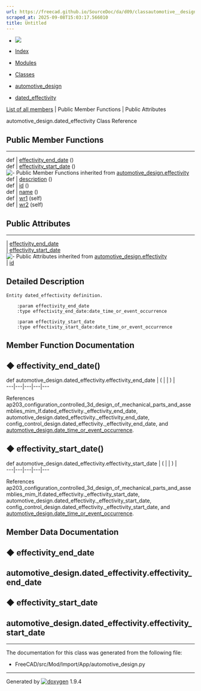 ```yaml
---
url: https://freecad.github.io/SourceDoc/da/d09/classautomotive__design_1_1dated__effectivity.html
scraped_at: 2025-09-08T15:03:17.566010
title: Untitled
---
```


  * [ ![](https://www.freecad.org/svg/logo-freecad.svg) ](https://freecadweb.org "FreeCAD")
  * [Index](../../index.html "Index")
  * [Modules](../../modules.html "Modules list")
  * [Classes](../../annotated.html "Annotated list")

  * [automotive_design](../../d4/ddf/namespaceautomotive__design.html)
  * [dated_effectivity](../../da/d09/classautomotive__design_1_1dated__effectivity.html)

[List of all members](../../d2/d8a/classautomotive__design_1_1dated__effectivity-members.html) | Public Member Functions | Public Attributes

automotive_design.dated_effectivity Class Reference

##  Public Member Functions  
  
---  
def | [effectivity_end_date](../../da/d09/classautomotive__design_1_1dated__effectivity.html#a10dda08e65844ae2c39ce02c3a51249a) ()  
def | [effectivity_start_date](../../da/d09/classautomotive__design_1_1dated__effectivity.html#addfe0347808561acc2d58cd279666cb9) ()  
![-](../../closed.png) Public Member Functions inherited from
[automotive_design.effectivity](../../d8/d87/classautomotive__design_1_1effectivity.html)  
def | [description](../../d8/d87/classautomotive__design_1_1effectivity.html#ab1a4686f142bb54cc5d3eba4232b6d1c) ()  
def | [id](../../d8/d87/classautomotive__design_1_1effectivity.html#a6adf5a1e74fc83a8f58e54828d043093) ()  
def | [name](../../d8/d87/classautomotive__design_1_1effectivity.html#a3f4be173f3b131a117ab2d359bf3b34e) ()  
def | [wr1](../../d8/d87/classautomotive__design_1_1effectivity.html#abc89aa20e801a622736ed9ad9de4f773) (self)  
def | [wr2](../../d8/d87/classautomotive__design_1_1effectivity.html#a63998aa081467d948c3136de04c0f57f) (self)  
  
##  Public Attributes  
  
---  
|
[effectivity_end_date](../../da/d09/classautomotive__design_1_1dated__effectivity.html#ad6724647973c066c3bbeef1d64be570f)  
|
[effectivity_start_date](../../da/d09/classautomotive__design_1_1dated__effectivity.html#a9e9935d6d8a5846317406fdb8d273834)  
![-](../../closed.png) Public Attributes inherited from
[automotive_design.effectivity](../../d8/d87/classautomotive__design_1_1effectivity.html)  
|
[id](../../d8/d87/classautomotive__design_1_1effectivity.html#a19cd8a747ae1230e19602729861a4041)  
  
## Detailed Description

    
    
    Entity dated_effectivity definition.
    
        :param effectivity_end_date
        :type effectivity_end_date:date_time_or_event_occurrence
    
        :param effectivity_start_date
        :type effectivity_start_date:date_time_or_event_occurrence

## Member Function Documentation

## ◆ effectivity_end_date()

def automotive_design.dated_effectivity.effectivity_end_date  | ( | | ) |   
---|---|---|---|---  
  
References
ap203_configuration_controlled_3d_design_of_mechanical_parts_and_assemblies_mim_lf.dated_effectivity._effectivity_end_date,
automotive_design.dated_effectivity._effectivity_end_date,
config_control_design.dated_effectivity._effectivity_end_date, and
[automotive_design.date_time_or_event_occurrence](../../d4/ddf/namespaceautomotive__design.html#ac6a3972ffef2a826aea2e97795c1ab97).

## ◆ effectivity_start_date()

def automotive_design.dated_effectivity.effectivity_start_date  | ( | | ) |   
---|---|---|---|---  
  
References
ap203_configuration_controlled_3d_design_of_mechanical_parts_and_assemblies_mim_lf.dated_effectivity._effectivity_start_date,
automotive_design.dated_effectivity._effectivity_start_date,
config_control_design.dated_effectivity._effectivity_start_date, and
[automotive_design.date_time_or_event_occurrence](../../d4/ddf/namespaceautomotive__design.html#ac6a3972ffef2a826aea2e97795c1ab97).

## Member Data Documentation

## ◆ effectivity_end_date

automotive_design.dated_effectivity.effectivity_end_date  
---  
  
## ◆ effectivity_start_date

automotive_design.dated_effectivity.effectivity_start_date  
---  
  
* * *

The documentation for this class was generated from the following file:

  * FreeCAD/src/Mod/Import/App/automotive_design.py

* * *

Generated by
[![doxygen](../../doxygen.svg)](https://www.doxygen.org/index.html) 1.9.4

